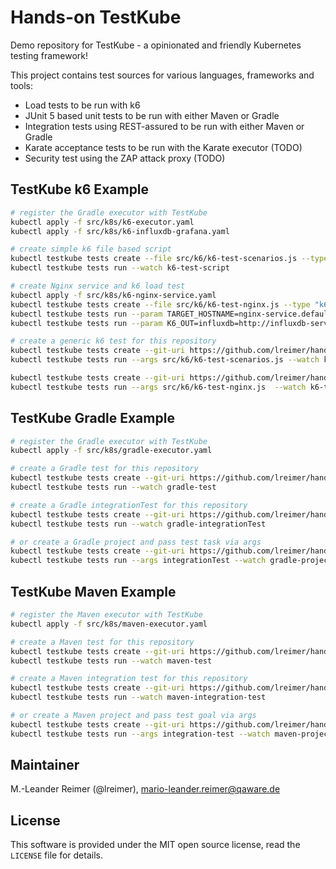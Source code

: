 # Hands-on TestKube

Demo repository for TestKube - a opinionated and friendly Kubernetes testing framework!

This project contains test sources for various languages, frameworks and tools:
- Load tests to be run with k6
- JUnit 5 based unit tests to be run with either Maven or Gradle
- Integration tests using REST-assured to be run with either Maven or Gradle
- Karate acceptance tests to be run with the Karate executor (TODO)
- Security test using the ZAP attack proxy (TODO)

## TestKube k6 Example

```bash
# register the Gradle executor with TestKube
kubectl apply -f src/k8s/k6-executor.yaml
kubectl apply -f src/k8s/k6-influxdb-grafana.yaml

# create simple k6 file based script
kubectl testkube tests create --file src/k6/k6-test-scenarios.js --type "k6/script" --name k6-test-script
kubectl testkube tests run --watch k6-test-script

# create Nginx service and k6 load test
kubectl apply -f src/k8s/k6-nginx-service.yaml
kubectl testkube tests create --file src/k6/k6-test-nginx.js --type "k6/script" --name k6-test-nginx
kubectl testkube tests run --param TARGET_HOSTNAME=nginx-service.default.svc.cluster.local --watch k6-test-nginx
kubectl testkube tests run --param K6_OUT=influxdb=http://influxdb-service:8086/k6 --param TARGET_HOSTNAME=nginx-service.default.svc.cluster.local --watch k6-test-nginx

# create a generic k6 test for this repository
kubectl testkube tests create --git-uri https://github.com/lreimer/hands-on-testkube.git --git-branch main --git-path src/k6/ --type "k6/script" --name k6-test-script-git
kubectl testkube tests run --args src/k6/k6-test-scenarios.js --watch k6-test-script-git

kubectl testkube tests create --git-uri https://github.com/lreimer/hands-on-testkube.git --git-branch main --git-path src/k6/ --type "k6/script" --name k6-test-nginx
kubectl testkube tests run --args src/k6/k6-test-nginx.js  --watch k6-test-nginx
```

## TestKube Gradle Example

```bash
# register the Gradle executor with TestKube
kubectl apply -f src/k8s/gradle-executor.yaml

# create a Gradle test for this repository
kubectl testkube tests create --git-uri https://github.com/lreimer/hands-on-testkube.git --git-branch main --type "gradle/test" --name gradle-test
kubectl testkube tests run --watch gradle-test

# create a Gradle integrationTest for this repository
kubectl testkube tests create --git-uri https://github.com/lreimer/hands-on-testkube.git --git-branch main --type "gradle/integrationTest" --name gradle-integrationTest
kubectl testkube tests run --watch gradle-integrationTest

# or create a Gradle project and pass test task via args
kubectl testkube tests create --git-uri https://github.com/lreimer/hands-on-testkube.git --git-branch main --type "gradle/project" --name gradle-project
kubectl testkube tests run --args integrationTest --watch gradle-project
```

## TestKube Maven Example

```bash
# register the Maven executor with TestKube
kubectl apply -f src/k8s/maven-executor.yaml

# create a Maven test for this repository
kubectl testkube tests create --git-uri https://github.com/lreimer/hands-on-testkube.git --git-branch main --type "maven/test" --name maven-test
kubectl testkube tests run --watch maven-test

# create a Maven integration test for this repository
kubectl testkube tests create --git-uri https://github.com/lreimer/hands-on-testkube.git --git-branch main --type "maven/integration-test" --name maven-integration-test
kubectl testkube tests run --watch maven-integration-test

# or create a Maven project and pass test goal via args
kubectl testkube tests create --git-uri https://github.com/lreimer/hands-on-testkube.git --git-branch main --type "maven/project" --name maven-project
kubectl testkube tests run --args integration-test --watch maven-project
```

## Maintainer

M.-Leander Reimer (@lreimer), <mario-leander.reimer@qaware.de>

## License

This software is provided under the MIT open source license, read the `LICENSE`
file for details.